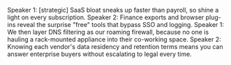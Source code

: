 Speaker 1: [strategic] SaaS bloat sneaks up faster than payroll, so shine a light on every subscription.
Speaker 2: Finance exports and browser plug-ins reveal the surprise "free" tools that bypass SSO and logging.
Speaker 1: We then layer DNS filtering as our roaming firewall, because no one is hauling a rack-mounted appliance into their co-working space.
Speaker 2: Knowing each vendor's data residency and retention terms means you can answer enterprise buyers without escalating to legal every time.
